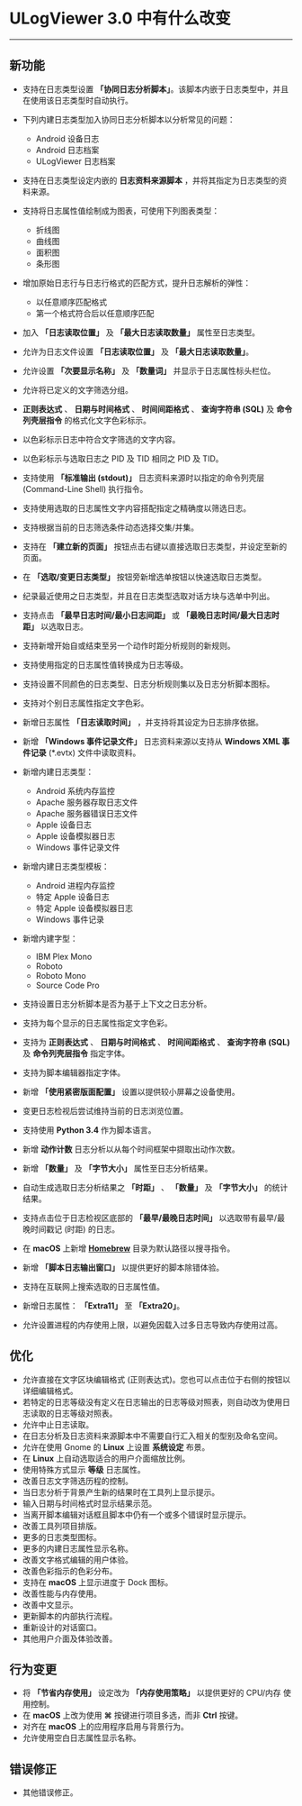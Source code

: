 ﻿# ULogViewer 3.0 中有什么改变
 ---

## 新功能
+ 支持在日志类型设置 **「协同日志分析脚本」**。该脚本内嵌于日志类型中，并且在使用该日志类型时自动执行。
+ 下列内建日志类型加入协同日志分析脚本以分析常见的问题：
  + Android 设备日志
  + Android 日志档案
  + ULogViewer 日志档案
+ 支持在日志类型设定内嵌的 **日志资料来源脚本** ，并将其指定为日志类型的资料来源。
+ 支持将日志属性值绘制成为图表，可使用下列图表类型：
  + 折线图
  + 曲线图
  + 面积图
  + 条形图
+ 增加原始日志行与日志行格式的匹配方式，提升日志解析的弹性：
  + 以任意顺序匹配格式
  + 第一个格式符合后以任意顺序匹配
+ 加入 **「日志读取位置」** 及 **「最大日志读取数量」** 属性至日志类型。
+ 允许为日志文件设置 **「日志读取位置」** 及 **「最大日志读取数量」**。
+ 允许设置 **「次要显示名称」** 及 **「数量词」** 并显示于日志属性标头栏位。
+ 允许将已定义的文字筛选分组。
+ **正则表达式** 、 **日期与时间格式** 、 **时间间距格式** 、 **查询字符串 (SQL)** 及 **命令列壳层指令** 的格式化文字色彩标示。
+ 以色彩标示日志中符合文字筛选的文字内容。
+ 以色彩标示与选取日志之 PID 及 TID 相同之 PID 及 TID。
+ 支持使用 **「标准输出 (stdout)」** 日志资料来源时以指定的命令列壳层 (Command-Line Shell) 执行指令。
+ 支持使用选取的日志属性文字内容搭配指定之精确度以筛选日志。
+ 支持根据当前的日志筛选条件动态选择交集/并集。
+ 支持在 **「建立新的页面」** 按钮点击右键以直接选取日志类型，并设定至新的页面。
+ 在 **「选取/变更日志类型」** 按钮旁新增选单按钮以快速选取日志类型。
+ 纪录最近使用之日志类型，并且在日志类型选取对话方块与选单中列出。
+ 支持点击 **「最早日志时间/最小日志间距」** 或 **「最晚日志时间/最大日志时距」** 以选取日志。
+ 支持新增开始自或结束至另一个动作时距分析规则的新规则。
+ 支持使用指定的日志属性值转换成为日志等级。
+ 支持设置不同颜色的日志类型、日志分析规则集以及日志分析脚本图标。
+ 支持对个别日志属性指定文字色彩。
+ 新增日志属性 **「日志读取时间」** ，并支持将其设定为日志排序依据。
+ 新增 **「Windows 事件记录文件」** 日志资料来源以支持从 **Windows XML 事件记录** (*.evtx) 文件中读取资料。
+ 新增内建日志类型：
    + Android 系统内存监控
    + Apache 服务器存取日志文件
    + Apache 服务器错误日志文件
    + Apple 设备日志
    + Apple 设备模拟器日志
    + Windows 事件记录文件

+ 新增内建日志类型模板：
    + Android 进程内存监控
    + 特定 Apple 设备日志
    + 特定 Apple 设备模拟器日志
    + Windows 事件记录

+ 新增内建字型：
    + IBM Plex Mono
    + Roboto
    + Roboto Mono
    + Source Code Pro

+ 支持设置日志分析脚本是否为基于上下文之日志分析。
+ 支持为每个显示的日志属性指定文字色彩。
+ 支持为 **正则表达式** 、 **日期与时间格式** 、 **时间间距格式** 、 **查询字符串 (SQL)** 及 **命令列壳层指令** 指定字体。
+ 支持为脚本编辑器指定字体。
+ 新增 **「使用紧密版面配置」** 设置以提供较小屏幕之设备使用。
+ 变更日志检视后尝试维持当前的日志浏览位置。
+ 支持使用 **Python 3.4** 作为脚本语言。
+ 新增 **动作计数** 日志分析以从每个时间框架中撷取出动作次数。
+ 新增 **「数量」** 及 **「字节大小」** 属性至日志分析结果。
+ 自动生成选取日志分析结果之 **「时距」** 、 **「数量」** 及 **「字节大小」** 的统计结果。
+ 支持点击位于日志检视区底部的 **「最早/最晚日志时间」** 以选取带有最早/最晚时间戳记 (时距) 的日志。
+ 在 **macOS** 上新增 [**Homebrew**](https://brew.sh/) 目录为默认路径以搜寻指令。
+ 新增 **「脚本日志输出窗口」** 以提供更好的脚本除错体验。
+ 支持在互联网上搜索选取的日志属性值。
+ 新增日志属性： **「Extra11」** 至 **「Extra20」**。
+ 允许设置进程的内存使用上限，以避免因载入过多日志导致内存使用过高。

## 优化
+ 允许直接在文字区块编辑格式 (正则表达式)。您也可以点击位于右侧的按钮以详细编辑格式。
+ 若特定的日志等级没有定义在日志输出的日志等级对照表，则自动改为使用日志读取的日志等级对照表。
+ 允许中止日志读取。
+ 在日志分析及日志资料来源脚本中不需要自行汇入相关的型别及命名空间。
+ 允许在使用 Gnome 的 **Linux** 上设置 **系统设定** 布景。
+ 在 **Linux** 上自动选取适合的用户介面缩放比例。
+ 使用特殊方式显示 **等级** 日志属性。
+ 改善日志文字筛选历程的控制。
+ 当日志分析于背景产生新的结果时在工具列上显示提示。
+ 输入日期与时间格式时显示结果示范。
+ 当离开脚本编辑对话框且脚本中仍有一个或多个错误时显示提示。
+ 改善工具列项目排版。
+ 更多的日志类型图标。
+ 更多的内建日志属性显示名称。
+ 改善文字格式编辑的用户体验。
+ 改善色彩指示的色彩分布。
+ 支持在 **macOS** 上显示进度于 Dock 图标。
+ 改善性能与内存使用。
+ 改善中文显示。
+ 更新脚本的内部执行流程。
+ 重新设计的对话窗口。
+ 其他用户介面及体验改善。

## 行为变更
+ 将 **「节省内存使用」** 设定改为 **「内存使用策略」** 以提供更好的 CPU/内存 使用控制。
+ 在 **macOS** 上改为使用 **⌘** 按键进行项目多选，而非 **Ctrl** 按键。
+ 对齐在 **macOS** 上的应用程序启用与背景行为。
+ 允许使用空白日志属性显示名称。

## 错误修正
+ 其他错误修正。